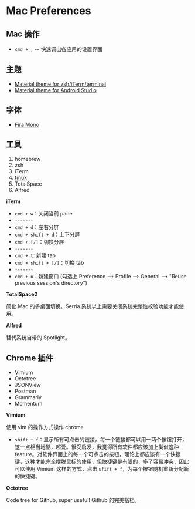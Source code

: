 # Mac Preferences

## Mac 操作

- `cmd + ,` -- 快速调出各应用的设置界面

## 主题

- [Material theme for zsh/iTerm/terminal](https://github.com/carloscuesta/materialshell)
- [Material theme for Android Studio](https://github.com/ChrisRM/material-theme-jetbrains)

## 字体

- [Fira Mono](https://mozilla.github.io/Fira/)

## 工具

1. homebrew
1. zsh
1. iTerm
1. [tmux](./tmux.md)
1. TotalSpace
1. Alfred

**iTerm**

- `cmd + w`：关闭当前 pane
- `-------`
- `cmd + d`：左右分屏
- `cmd + shift + d`：上下分屏
- `cmd + [/]`：切换分屏
- `-------`
- `cmd + t`: 新建 tab
- `cmd + shift + [/]`：切换 tab
- `-------`
- `cmd + n`：新建窗口 (勾选上 Preference --> Profile --> General --> "Reuse previous session's directory")

**TotalSpace2**

简化 Mac 的多桌面切换。Serria 系统以上需要关闭系统完整性校验功能才能使用。

**Alfred**

替代系统自带的 Spotlight。

## Chrome 插件

- Vimium
- Octotree
- JSONView
- Postman
- Grammarly
- Momentum

**Vimium**

使用 vim 的操作方式操作 chrome

- `shift + f`：显示所有可点击的链接，每一个链接都可以用一两个按钮打开，这一点相当地酷，超爱。很受启发，我觉得所有软件都应该加上类似这种 feature。对软件界面上的每一个可点击的按钮，理论上都应该有一个快捷键，这种才能完全摆脱鼠标的使用，但快捷键是有限的，多了容易冲突，因此可以使用 Vimium 这样的方式，点击 `sfift + f`，为每个按钮随机重新分配新的快捷键。

**Octotree**

Code tree for Github, super useful! Github 的完美搭档。
